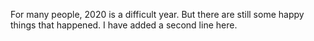 For many people, 2020 is a difficult year. But there are still some happy things that happened.
I have added a second line here.
